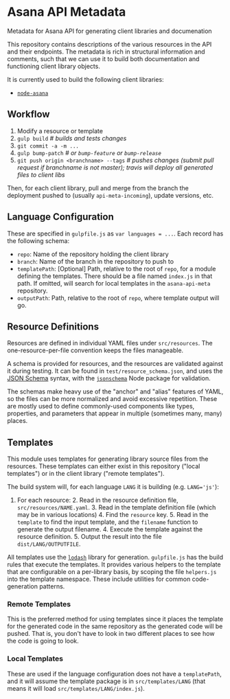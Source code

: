# Asana API Metadata
Metadata for Asana API for generating client libraries and documenation

This repository contains descriptions of the various resources in the API and their endpoints. The metadata is rich in structural information and comments, such that we can use it to build both documentation and functioning client library objects.

It is currently used to build the following client libraries:

  * [`node-asana`](https://github.com/Asana/node-asana)

## Workflow

  1. Modify a resource or template
  2. `gulp build`        _# builds and tests changes_
  3. `git commit -a -m ...`
  4. `gulp bump-patch`   _# or `bump-feature` or `bump-release`_
  5. `git push origin <branchname> --tags`  _# pushes changes (submit pull request if branchname is not master); travis will deploy all generated files to client libs_

Then, for each client library, pull and merge from the branch the deployment pushed to (usually `api-meta-incoming`), update versions, etc.

## Language Configuration

These are specified in `gulpfile.js` as `var languages = ...`. Each record has the following schema:

  * `repo`: Name of the repository holding the client library
  * `branch`: Name of the branch in the repository to push to
  * `templatePath`: [Optional] Path, relative to the root of `repo`, for a module defining the templates. There should be a file named `index.js` in that path. If omitted, will search for local templates in the `asana-api-meta` repository.
  * `outputPath`: Path, relative to the root of `repo`, where template output will go.

## Resource Definitions

Resources are defined in individual YAML files under `src/resources`. The one-resource-per-file convention keeps the files manageable.

A schema is provided for resources, and the resources are validated against it during testing. It can be found in `test/resource_schema.json`, and uses the [JSON Schema](http://json-schema.org/) syntax, with the [`jsonschema`](http://json-schema.org/) Node package for validation.

The schemas make heavy use of the "anchor" and "alias" features of YAML, so the files can be more normalized and avoid excessive repetition. These are mostly used to define commonly-used components like types, properties, and parameters that appear in multiple (sometimes many, many) places.

## Templates

This module uses templates for generating library source files from the resources. These templates can either exist in this repository ("local templates") or in the client library ("remote templates").

The build system will, for each language `LANG` it is building (e.g. `LANG='js'`):
  1. For each resource:
    2. Read in the resource definition file, `src/resources/NAME.yaml`.
    3. Read in the template definition file (which may be in various locations)
      4. Find the `resource` key.
      5. Read in the `template` to find the input template, and the `filename` function to generate the output filename.
    4. Execute the template against the resource definition.
    5. Output the result into the file `dist/LANG/OUTPUTFILE`.

All templates use the [`lodash`](https://www.npmjs.com/package/lodash) library for generation. `gulpfile.js` has the build rules that execute the templates. It provides various helpers to the template that are configurable on a per-library basis, by scoping the file `helpers.js` into the template namespace. These include utilities for common code-generation patterns.

### Remote Templates

This is the preferred method for using templates since it places the template for the generated code in the same repository as the generated code will be pushed. That is, you don't have to look in two different places to see how the code is going to look.

### Local Templates

These are used if the language configuration does not have a `templatePath`, and it will assume the template package is in `src/templates/LANG` (that means it will load `src/templates/LANG/index.js`).

